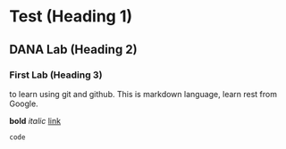 # Test (Heading 1)
## DANA Lab (Heading 2)
### First Lab (Heading 3)
to learn using git and github.
This is markdown language, learn rest from Google.

**bold**
*italic*
[link](link_address)

```
code
```

